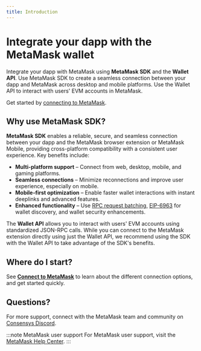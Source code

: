 ```yaml
---
title: Introduction
---
```


# Integrate your dapp with the MetaMask wallet

Integrate your dapp with MetaMask using **MetaMask SDK** and the **Wallet API**.
Use MetaMask SDK to create a seamless connection between your dapp and MetaMask across desktop and
mobile platforms.
Use the Wallet API to interact with users' EVM accounts in MetaMask.

Get started by [connecting to MetaMask](connect/index.md).

## Why use MetaMask SDK?

**MetaMask SDK** enables a reliable, secure, and seamless connection between your dapp and the
MetaMask browser extension or MetaMask Mobile, providing cross-platform compatibility with a
consistent user experience.
Key benefits include:

- **Multi-platform support** – Connect from web, desktop, mobile, and gaming platforms.
- **Seamless connections** – Minimize reconnections and improve user experience, especially on mobile.
- **Mobile-first optimization** – Enable faster wallet interactions with instant deeplinks and advanced features.
- **Enhanced functionality** – Use [RPC request batching](how-to/batch-json-rpc-requests.md),
  [EIP-6963](/wallet/concepts/wallet-interoperability.md) for wallet discovery, and wallet security enhancements.

The **Wallet API** allows you to interact with users' EVM accounts using standardized JSON-RPC calls.
While you can connect to the MetaMask extension directly using just the Wallet API, we recommend
using the SDK with the Wallet API to take advantage of the SDK's benefits.

## Where do I start?

See [**Connect to MetaMask**](connect/index.md) to learn about the different connection options,
and get started quickly.

## Questions?

For more support, connect with the MetaMask team and community on [Consensys Discord](https://discord.gg/consensys).

:::note MetaMask user support
For MetaMask user support, visit the [MetaMask Help Center](https://support.metamask.io/).
:::
